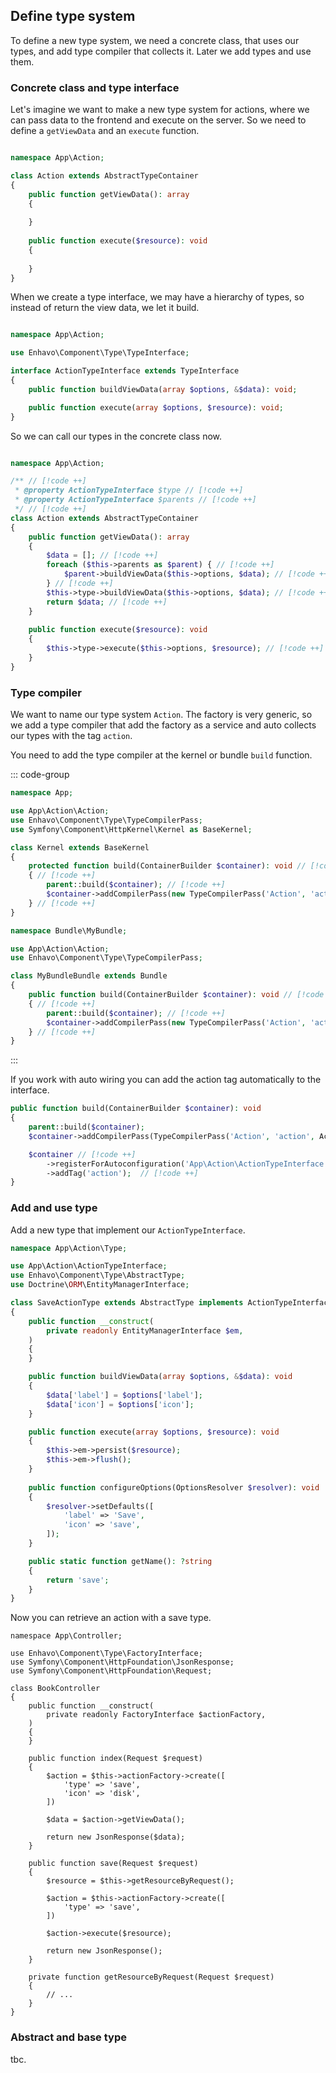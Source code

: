 ## Define type system

To define a new type system, we need a concrete class, that uses our types, and add type compiler that collects it. 
Later we add types and use them.

### Concrete class and type interface

Let's imagine we want to make a new type system for actions, where we can pass data to the frontend and
execute on the server. So we need to define a `getViewData` and an `execute` function.

```php

namespace App\Action;

class Action extends AbstractTypeContainer
{
    public function getViewData(): array
    {
        
    }
    
    public function execute($resource): void
    {
    
    }
}
```

When we create a type interface, we may have a hierarchy of types, so instead of return the view data, we let it build.

```php

namespace App\Action;

use Enhavo\Component\Type\TypeInterface;

interface ActionTypeInterface extends TypeInterface
{
    public function buildViewData(array $options, &$data): void;

    public function execute(array $options, $resource): void;
}
```

So we can call our types in the concrete class now.

```php

namespace App\Action;

/** // [!code ++]
 * @property ActionTypeInterface $type // [!code ++]
 * @property ActionTypeInterface $parents // [!code ++]
 */ // [!code ++]
class Action extends AbstractTypeContainer
{
    public function getViewData(): array
    {
        $data = []; // [!code ++]
        foreach ($this->parents as $parent) { // [!code ++]
            $parent->buildViewData($this->options, $data); // [!code ++]
        } // [!code ++]
        $this->type->buildViewData($this->options, $data); // [!code ++]
        return $data; // [!code ++]
    }
    
    public function execute($resource): void
    {
        $this->type->execute($this->options, $resource); // [!code ++]
    }
}
```

### Type compiler

We want to name our type system `Action`. The factory is very generic, so we add a type compiler that add the factory as a service
and auto collects our types with the tag `action`. 

You need to add the type compiler at the kernel or bundle `build` function.

::: code-group

```php [Kernel]
namespace App;

use App\Action\Action;
use Enhavo\Component\Type\TypeCompilerPass;
use Symfony\Component\HttpKernel\Kernel as BaseKernel;

class Kernel extends BaseKernel
{
    protected function build(ContainerBuilder $container): void // [!code ++]
    { // [!code ++]
        parent::build($container); // [!code ++]
        $container->addCompilerPass(new TypeCompilerPass('Action', 'action', Action::class)); // [!code ++]
    } // [!code ++]
}
```

```php [Bundle]
namespace Bundle\MyBundle;

use App\Action\Action;
use Enhavo\Component\Type\TypeCompilerPass;

class MyBundleBundle extends Bundle
{
    public function build(ContainerBuilder $container): void // [!code ++]
    { // [!code ++]
        parent::build($container); // [!code ++]
        $container->addCompilerPass(new TypeCompilerPass('Action', 'action', Action::class)); // [!code ++]
    } // [!code ++]
}
```

:::

If you work with auto wiring you can add the action tag automatically to the interface.

```php
public function build(ContainerBuilder $container): void 
{            
    parent::build($container); 
    $container->addCompilerPass(TypeCompilerPass('Action', 'action', Action::class));

    $container // [!code ++]
        ->registerForAutoconfiguration('App\Action\ActionTypeInterface')  // [!code ++]
        ->addTag('action');  // [!code ++]
}
```

### Add and use type

Add a new type that implement our `ActionTypeInterface`.

```php
namespace App\Action\Type;

use App\Action\ActionTypeInterface;
use Enhavo\Component\Type\AbstractType;
use Doctrine\ORM\EntityManagerInterface;

class SaveActionType extends AbstractType implements ActionTypeInterface
{
    public function __construct(
        private readonly EntityManagerInterface $em,
    )
    {
    }

    public function buildViewData(array $options, &$data): void
    {
        $data['label'] = $options['label'];
        $data['icon'] = $options['icon'];
    }

    public function execute(array $options, $resource): void
    {
        $this->em->persist($resource);
        $this->em->flush();
    }
    
    public function configureOptions(OptionsResolver $resolver): void
    {
        $resolver->setDefaults([
            'label' => 'Save',
            'icon' => 'save',
        ]);
    }

    public static function getName(): ?string
    {
        return 'save';
    }
}
```

Now you can retrieve an action with a save type.

```php{10,17-22,31-35}
namespace App\Controller;

use Enhavo\Component\Type\FactoryInterface;
use Symfony\Component\HttpFoundation\JsonResponse;
use Symfony\Component\HttpFoundation\Request;

class BookController
{
    public function __construct(
        private readonly FactoryInterface $actionFactory,
    )
    {
    }

    public function index(Request $request)
    {
        $action = $this->actionFactory->create([
            'type' => 'save',
            'icon' => 'disk',
        ])
        
        $data = $action->getViewData();
        
        return new JsonResponse($data);
    }
    
    public function save(Request $request)
    {
        $resource = $this->getResourceByRequest();
    
        $action = $this->actionFactory->create([
            'type' => 'save',
        ])
        
        $action->execute($resource);
        
        return new JsonResponse();
    }
    
    private function getResourceByRequest(Request $request) 
    {
        // ...
    }
}
```

### Abstract and base type

tbc.